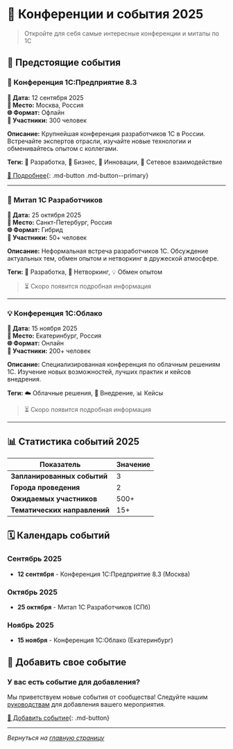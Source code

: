 # 📅 Конференции и события 2025

> Откройте для себя самые интересные конференции и митапы по 1С

## 🎯 Предстоящие события

### 🎯 Конференция 1С:Предприятие 8.3

**📅 Дата:** 12 сентября 2025  
**🏢 Место:** Москва, Россия  
**🌐 Формат:** Офлайн  
**👥 Участники:** 300 человек

**Описание:** Крупнейшая конференция разработчиков 1С в России. Встречайте экспертов отрасли, изучайте новые технологии и обменивайтесь опытом с коллегами.

**Теги:** 🎯 Разработка, 💼 Бизнес, 🚀 Инновации, 🤝 Сетевое взаимодействие

[📖 Подробнее](2025-09-12-moscow.md){: .md-button .md-button--primary}

---

### 🚀 Митап 1С Разработчиков

**📅 Дата:** 25 октября 2025  
**🏢 Место:** Санкт-Петербург, Россия  
**🌐 Формат:** Гибрид  
**👥 Участники:** 50+ человек

**Описание:** Неформальная встреча разработчиков 1С. Обсуждение актуальных тем, обмен опытом и нетворкинг в дружеской атмосфере.

**Теги:** 🎯 Разработка, 🤝 Нетворкинг, 💡 Обмен опытом

> ⏳ Скоро появится подробная информация

---

### 💡 Конференция 1С:Облако

**📅 Дата:** 15 ноября 2025  
**🏢 Место:** Екатеринбург, Россия  
**🌐 Формат:** Онлайн  
**👥 Участники:** 200+ человек

**Описание:** Специализированная конференция по облачным решениям 1С. Изучение новых возможностей, лучших практик и кейсов внедрения.

**Теги:** ☁️ Облачные решения, 🔧 Внедрение, 📊 Кейсы

> ⏳ Скоро появится подробная информация

---

## 📊 Статистика событий 2025

| Показатель | Значение |
|------------|----------|
| **Запланированных событий** | 3 |
| **Города проведения** | 2 |
| **Ожидаемых участников** | 500+ |
| **Тематических направлений** | 15+ |

## 🗓️ Календарь событий

### Сентябрь 2025
- **12 сентября** - Конференция 1С:Предприятие 8.3 (Москва)

### Октябрь 2025
- **25 октября** - Митап 1С Разработчиков (СПб)

### Ноябрь 2025
- **15 ноября** - Конференция 1С:Облако (Екатеринбург)

## 🚀 Добавить свое событие

### У вас есть событие для добавления?

Мы приветствуем новые события от сообщества! Следуйте нашим [руководствам](../../about.md) для добавления вашего мероприятия.

[📝 Добавить событие](https://github.com/untru/1c-conferences){: .md-button}

---

*Вернуться на [главную страницу](../../index.md)*
